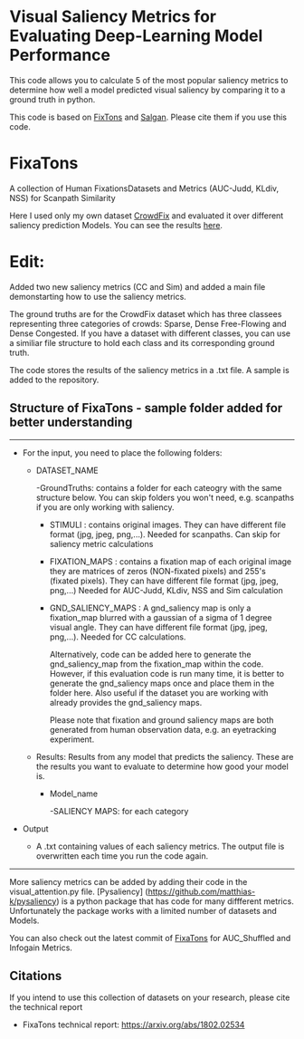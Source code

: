 # Visual Saliency Metrics for Evaluating Deep-Learning Model Performance
This code allows you to calculate 5 of the most popular saliency metrics to determine how well a model predicted visual saliency by comparing it to a ground truth in python. 

This code is based on [FixTons](https://github.com/dariozanca/FixaTons) and [Salgan](https://github.com/imatge-upc/salgan). Please cite them if you use this code.


# FixaTons
A collection of Human FixationsDatasets and Metrics (AUC-Judd, KLdiv, NSS) for Scanpath Similarity

Here I used only my own dataset [CrowdFix](https://github.com/MemoonaTahira/CrowdFix) and evaluated it over different saliency prediction Models. You can see the results [here](https://ieeexplore.ieee.org/document/8918032). 
 
# Edit:

Added two new saliency metrics (CC and Sim) and added a main file demonstarting how to use the saliency metrics.

The ground truths are for the CrowdFix dataset which has three classees representing three categories of crowds: Sparse, Dense Free-Flowing and Dense Congested. If you have a dataset with different classes, you can use a similiar file structure to hold each class and its corresponding ground truth.

The code stores the results of the saliency metrics in a .txt file. A sample is added to the repository. 

## Structure of FixaTons - sample folder added for better understanding
________________________________________________________________________________

- For the input, you need to place the following folders:

    - DATASET_NAME
        
        -GroundTruths:  contains a folder for each cateogry with the same structure below. You can skip folders you won't need, e.g. scanpaths if you are only working with saliency. 
  
        

         - STIMULI : contains original images.
                  They can have different file format (jpg, jpeg, png,...). Needed for scanpaths. Can skip for saliency metric calculations
                  
         - FIXATION_MAPS : contains a fixation map of each original image
            they are matrices of zeros (NON-fixated pixels) and 255's (fixated
            pixels). They can have different file format (jpg, jpeg, png,...)
            Needed for AUC-Judd, KLdiv, NSS and Sim calculation

         - GND_SALIENCY_MAPS : A gnd_saliency map is only a fixation_map blurred with a gaussian of a sigma of 1 degree visual angle. 
            They can have different file format (jpg, jpeg, png,...). Needed for CC calculations. 
            
            Alternatively,
            code can be added here to generate the gnd_saliency_map from the fixation_map within the code. However,
            if this evaluation code is run many time, it is better to generate the gnd_saliency maps once and place them in the folder here.
            Also useful if the dataset you are working with already provides the gnd_saliency maps.
            
            
            Please note that fixation and ground saliency maps are both generated from human observation data, e.g. an eyetracking experiment.

       
     - Results: Results from any model that predicts the saliency. These are the results you want to evaluate to determine how good your model is.
     
         
          - Model_name
            
              -SALIENCY MAPS: for each category
            
            
- Output
    - A .txt containing values of each saliency metrics. The output file is overwritten each time you run the code again. 
          

_______________________________________________________________________________

More saliency metrics can be added by adding their code in the visual_attention.py file. [Pysaliency] (https://github.com/matthias-k/pysaliency) is a python package that has code for many diffferent metrics. Unfortunately the package works with a limited number of datasets and Models. 

You can also check out the latest commit of [FixaTons](https://github.com/dariozanca/FixaTons) for AUC_Shuffled and Infogain Metrics. 

## Citations
If you intend to use this collection of datasets on your research, please cite the technical report

- FixaTons technical report: https://arxiv.org/abs/1802.02534


 

